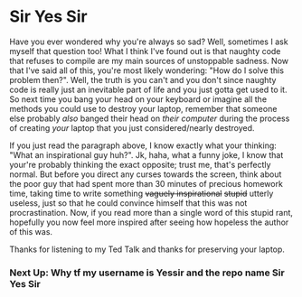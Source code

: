 # Sir Yes Sir
Have you ever wondered why you're always so sad? Well, sometimes I ask myself that question too! What I think I've found out is that naughty code that refuses to compile are my main sources of unstoppable sadness. Now that I've said all of this, you're most likely wondering: "How do I solve this problem then?". Well, the truth is you can't and you don't since naughty code is really just an inevitable part of life and you just gotta get used to it. So next time you bang your head on your keyboard or imagine all the methods you could use to destroy your laptop, remember that someone else probably *also* banged their head on *their computer* during the process of creating *your* laptop that you just considered/nearly destroyed. 


If you just read the paragraph above, I know exactly what your thinking: "What an inspirational guy huh?". Jk, haha, what a funny joke, I know that your're probably thinking the exact opposite; trust me, that's perfectly normal. But before you direct any curses towards the screen, think about the poor guy that had spent more than 30 minutes of precious homework time, taking time to write something ~~vaguely inspirational~~ ~~stupid~~ utterly useless, just so that he could convince himself that this was not procrastination. Now, if you read more than a single word of this stupid rant, hopefully you now feel more inspired after seeing how hopeless the author of this was. 


Thanks for listening to my Ted Talk and thanks for preserving your laptop. 

### Next Up: Why tf my username is Yessir and the repo name Sir Yes Sir
